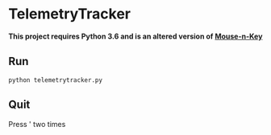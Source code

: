 # TelemetryTracker

**This project requires Python 3.6 and is an altered version of [Mouse-n-Key](https://github.com/pablotheissen/Mouse-n-Key)**

## Run
`python telemetrytracker.py`

## Quit
Press ' two times
